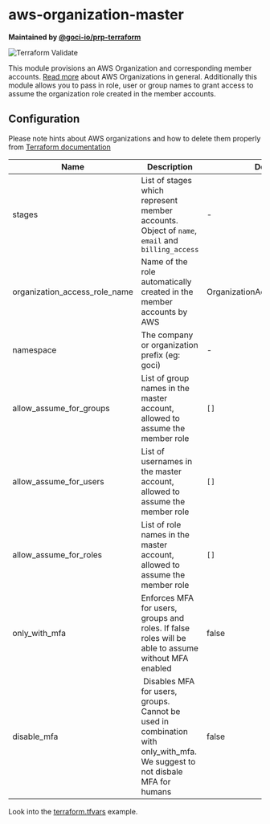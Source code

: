 # aws-organization-master

**Maintained by [@goci-io/prp-terraform](https://github.com/orgs/goci-io/teams/prp-terraform)**

![Terraform Validate](https://github.com/goci-io/aws-organization-master/workflows/Terraform%20Validate/badge.svg)

This module provisions an AWS Organization and corresponding member accounts. [Read more](https://aws.amazon.com/organizations/) about AWS Organizations in general. 
Additionally this module allows you to pass in role, user or group names to grant access to assume the organization role created in the member accounts. 

## Configuration

Please note hints about AWS organizations and how to delete them properly from [Terraform documentation](https://www.terraform.io/docs/providers/aws/r/organizations_account.html)

| Name | Description | Default |
|-------------------------------|------------------------------------------------------------------------------------------------|-------------------------------|
| stages | List of stages which represent member accounts. Object of `name`, `email` and `billing_access` | - |
| organization_access_role_name | Name of the role automatically created in the member accounts by AWS | OrganizationAccountAccessRole |
| namespace | The company or organization prefix (eg: goci) | - |
| allow_assume_for_groups | List of group names in the master account, allowed to assume the member role | `[]` |
| allow_assume_for_users | List of usernames in the master account, allowed to assume the member role | `[]` |
| allow_assume_for_roles | List of role names in the master account, allowed to assume the member role | `[]` |
| only_with_mfa | Enforces MFA for users, groups and roles. If false roles will be able to assume without MFA enabled | false |
| disable_mfa | Disables MFA for users, groups. Cannot be used in combination with only_with_mfa. We suggest to not disbale MFA for humans | false |

Look into the [terraform.tfvars](terraform.tfvars.example) example.
